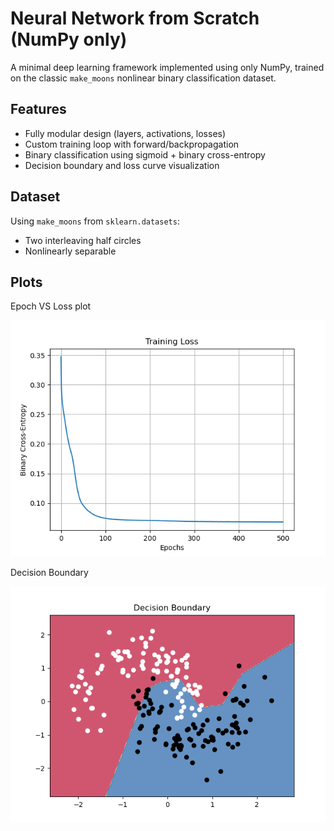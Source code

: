 # Neural Network from Scratch (NumPy only)

A minimal deep learning framework implemented using only NumPy, trained on the classic `make_moons` nonlinear binary classification dataset.

## Features

- Fully modular design (layers, activations, losses)
- Custom training loop with forward/backpropagation
- Binary classification using sigmoid + binary cross-entropy
- Decision boundary and loss curve visualization

## Dataset

Using `make_moons` from `sklearn.datasets`:
- Two interleaving half circles
- Nonlinearly separable

## Plots

Epoch VS Loss plot

![Epoch VS Loss](media/epoch_vs_loss.png)

Decision Boundary

![Decision Boundary](media/decision_boundary.png)

